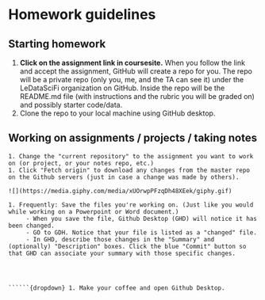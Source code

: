 # Homework guidelines

## Starting homework

1. **Click on the assignment link in coursesite.** When you follow the link and accept the assignment, GitHub will create a repo for you. The repo will be a private repo (only you, me, and the TA can see it) under the LeDataSciFi organization on GitHub. Inside the repo will be the README.md file (with instructions and the rubric you will be graded on) and possibly starter code/data.
2. Clone the repo to your local machine using GitHub desktop. 

## Working on assignments / projects / taking notes 

```{dropdown} 1. Make your coffee and open Github Desktop.
1. Change the "current repository" to the assignment you want to work on (or project, or your notes repo, etc.)
1. Click "Fetch origin" to download any changes from the master repo on the Github servers (just in case a change was made by others). 

![](https://media.giphy.com/media/xUOrwpPFzqDh48XEek/giphy.gif)
```

```{dropdown} 2. Do some work on your computer. 
1. Frequently: Save the files you're working on. (Just like you would while working on a Powerpoint or Word document.) 
     - When you save the file, Github Desktop (GHD) will notice it has been changed. 
     - GO to GDH. Notice that your file is listed as a "changed" file. 
     - In GHD, describe those changes in the "Summary" and (optionally) "Description" boxes. Click the blue "Commit" button so that GHD can associate your summary with those specific changes.
     
     

```
```{dropdown} 1. Make your coffee and open Github Desktop.

``````{dropdown} 1. Make your coffee and open Github Desktop.

```
```{dropdown} 1. Make your coffee and open Github Desktop.

```